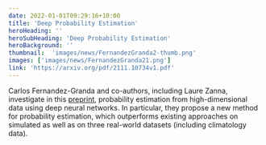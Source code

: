 ```yaml
---
date: 2022-01-01T09:29:16+10:00
title: 'Deep Probability Estimation'
heroHeading: ''
heroSubHeading: 'Deep Probability Estimation'
heroBackground: ''
thumbnail:  'images/news/FernandezGranda2-thumb.png'
images: ['images/news/FernandezGranda21.png']
link: 'https://arxiv.org/pdf/2111.10734v1.pdf' 
---
```


Carlos Fernandez-Granda and co-authors, including Laure Zanna, investigate in this [preprint](https://arxiv.org/pdf/2111.10734v1.pdf), probability estimation from high-dimensional data using deep neural networks. In particular, they propose a new method for probability estimation, which outperforms existing approaches on simulated as well as on three real-world datasets (including climatology data).